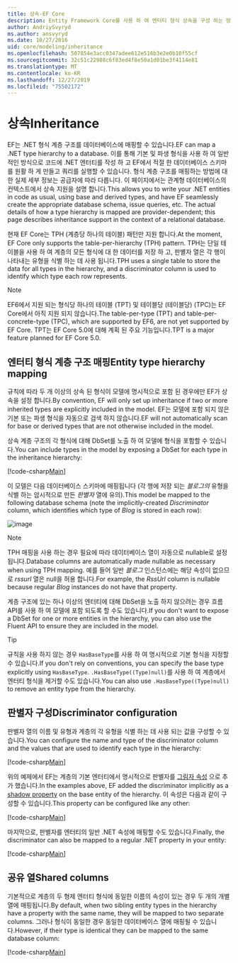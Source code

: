 ```yaml
---
title: 상속-EF Core
description: Entity Framework Core를 사용 하 여 엔터티 형식 상속을 구성 하는 방법
author: AndriySvyryd
ms.author: ansvyryd
ms.date: 10/27/2016
uid: core/modeling/inheritance
ms.openlocfilehash: 507854e3acc0347adee612e516b3e2e0b10f55cf
ms.sourcegitcommit: 32c51c22988c6f83ed4f8e50a1d01be3f4114e81
ms.translationtype: MT
ms.contentlocale: ko-KR
ms.lasthandoff: 12/27/2019
ms.locfileid: "75502172"
---
```

# <a name="inheritance"></a><span data-ttu-id="37d44-103">상속</span><span class="sxs-lookup"><span data-stu-id="37d44-103">Inheritance</span></span>

<span data-ttu-id="37d44-104">EF는 .NET 형식 계층 구조를 데이터베이스에 매핑할 수 있습니다.</span><span class="sxs-lookup"><span data-stu-id="37d44-104">EF can map a .NET type hierarchy to a database.</span></span> <span data-ttu-id="37d44-105">이를 통해 기본 및 파생 형식을 사용 하 여 일반적인 방식으로 코드에 .NET 엔터티를 작성 하 고 EF에서 적절 한 데이터베이스 스키마를 원활 하 게 만들고 쿼리를 실행할 수 있습니다. 형식 계층 구조를 매핑하는 방법에 대 한 실제 세부 정보는 공급자에 따라 다릅니다. 이 페이지에서는 관계형 데이터베이스의 컨텍스트에서 상속 지원을 설명 합니다.</span><span class="sxs-lookup"><span data-stu-id="37d44-105">This allows you to write your .NET entities in code as usual, using base and derived types, and have EF seamlessly create the appropriate database schema, issue queries, etc. The actual details of how a type hierarchy is mapped are provider-dependent; this page describes inheritance support in the context of a relational database.</span></span>

<span data-ttu-id="37d44-106">현재 EF Core는 TPH (계층당 하나의 테이블) 패턴만 지원 합니다.</span><span class="sxs-lookup"><span data-stu-id="37d44-106">At the moment, EF Core only supports the table-per-hierarchy (TPH) pattern.</span></span> <span data-ttu-id="37d44-107">TPH는 단일 테이블을 사용 하 여 계층의 모든 형식에 대 한 데이터를 저장 하 고, 판별자 열은 각 행이 나타내는 유형을 식별 하는 데 사용 됩니다.</span><span class="sxs-lookup"><span data-stu-id="37d44-107">TPH uses a single table to store the data for all types in the hierarchy, and a discriminator column is used to identify which type each row represents.</span></span>

> [!NOTE]
> <span data-ttu-id="37d44-108">EF6에서 지원 되는 형식당 하나의 테이블 (TPT) 및 테이블당 (테이블당) (TPC)는 EF Core에서 아직 지원 되지 않습니다.</span><span class="sxs-lookup"><span data-stu-id="37d44-108">The table-per-type (TPT) and table-per-concrete-type (TPC), which are supported by EF6, are not yet supported by EF Core.</span></span> <span data-ttu-id="37d44-109">TPT는 EF Core 5.0에 대해 계획 된 주요 기능입니다.</span><span class="sxs-lookup"><span data-stu-id="37d44-109">TPT is a major feature planned for EF Core 5.0.</span></span>

## <a name="entity-type-hierarchy-mapping"></a><span data-ttu-id="37d44-110">엔터티 형식 계층 구조 매핑</span><span class="sxs-lookup"><span data-stu-id="37d44-110">Entity type hierarchy mapping</span></span>

<span data-ttu-id="37d44-111">규칙에 따라 두 개 이상의 상속 된 형식이 모델에 명시적으로 포함 된 경우에만 EF가 상속을 설정 합니다.</span><span class="sxs-lookup"><span data-stu-id="37d44-111">By convention, EF will only set up inheritance if two or more inherited types are explicitly included in the model.</span></span> <span data-ttu-id="37d44-112">EF는 모델에 포함 되지 않은 기본 또는 파생 형식을 자동으로 검색 하지 않습니다.</span><span class="sxs-lookup"><span data-stu-id="37d44-112">EF will not automatically scan for base or derived types that are not otherwise included in the model.</span></span>

<span data-ttu-id="37d44-113">상속 계층 구조의 각 형식에 대해 DbSet를 노출 하 여 모델에 형식을 포함할 수 있습니다.</span><span class="sxs-lookup"><span data-stu-id="37d44-113">You can include types in the model by exposing a DbSet for each type in the inheritance hierarchy:</span></span>

[!code-csharp[Main](../../../samples/core/Modeling/Conventions/InheritanceDbSets.cs?name=InheritanceDbSets&highlight=3-4)]

<span data-ttu-id="37d44-114">이 모델은 다음 데이터베이스 스키마에 매핑됩니다 (각 행에 저장 되는 *블로그의* 유형을 식별 하는 암시적으로 만든 *판별자* 열에 유의).</span><span class="sxs-lookup"><span data-stu-id="37d44-114">This model be mapped to the following database schema (note the implicitly-created *Discriminator* column, which identifies which type of *Blog* is stored in each row):</span></span>

![image](_static/inheritance-tph-data.png)

>[!NOTE]
> <span data-ttu-id="37d44-116">TPH 매핑을 사용 하는 경우 필요에 따라 데이터베이스 열이 자동으로 nullable로 설정 됩니다.</span><span class="sxs-lookup"><span data-stu-id="37d44-116">Database columns are automatically made nullable as necessary when using TPH mapping.</span></span> <span data-ttu-id="37d44-117">예를 들어 일반 *블로그* 인스턴스에는 해당 속성이 없으므로 *rssurl* 열은 null을 허용 합니다.</span><span class="sxs-lookup"><span data-stu-id="37d44-117">For example, the *RssUrl* column is nullable because regular *Blog* instances do not have that property.</span></span>

<span data-ttu-id="37d44-118">계층 구조에 있는 하나 이상의 엔터티에 대해 DbSet을 노출 하지 않으려는 경우 흐름 API를 사용 하 여 모델에 포함 되도록 할 수도 있습니다.</span><span class="sxs-lookup"><span data-stu-id="37d44-118">If you don't want to expose a DbSet for one or more entities in the hierarchy, you can also use the Fluent API to ensure they are included in the model.</span></span>

> [!TIP]
> <span data-ttu-id="37d44-119">규칙을 사용 하지 않는 경우 `HasBaseType`를 사용 하 여 명시적으로 기본 형식을 지정할 수 있습니다.</span><span class="sxs-lookup"><span data-stu-id="37d44-119">If you don't rely on conventions, you can specify the base type explicitly using `HasBaseType`.</span></span> <span data-ttu-id="37d44-120">`.HasBaseType((Type)null)`를 사용 하 여 계층에서 엔터티 형식을 제거할 수도 있습니다.</span><span class="sxs-lookup"><span data-stu-id="37d44-120">You can also use `.HasBaseType((Type)null)` to remove an entity type from the hierarchy.</span></span>

## <a name="discriminator-configuration"></a><span data-ttu-id="37d44-121">판별자 구성</span><span class="sxs-lookup"><span data-stu-id="37d44-121">Discriminator configuration</span></span>

<span data-ttu-id="37d44-122">판별자 열의 이름 및 유형과 계층의 각 유형을 식별 하는 데 사용 되는 값을 구성할 수 있습니다.</span><span class="sxs-lookup"><span data-stu-id="37d44-122">You can configure the name and type of the discriminator column and the values that are used to identify each type in the hierarchy:</span></span>

[!code-csharp[Main](../../../samples/core/Modeling/FluentAPI/DiscriminatorConfiguration.cs?name=DiscriminatorConfiguration&highlight=4-6)]

<span data-ttu-id="37d44-123">위의 예제에서 EF는 계층의 기본 엔터티에서 명시적으로 판별자를 [그림자 속성](xref:core/modeling/shadow-properties) 으로 추가 했습니다.</span><span class="sxs-lookup"><span data-stu-id="37d44-123">In the examples above, EF added the discriminator implicitly as a [shadow property](xref:core/modeling/shadow-properties) on the base entity of the hierarchy.</span></span> <span data-ttu-id="37d44-124">이 속성은 다음과 같이 구성할 수 있습니다.</span><span class="sxs-lookup"><span data-stu-id="37d44-124">This property can be configured like any other:</span></span>

[!code-csharp[Main](../../../samples/core/Modeling/FluentAPI/DiscriminatorPropertyConfiguration.cs?name=DiscriminatorPropertyConfiguration&highlight=4-5)]

<span data-ttu-id="37d44-125">마지막으로, 판별자를 엔터티의 일반 .NET 속성에 매핑할 수도 있습니다.</span><span class="sxs-lookup"><span data-stu-id="37d44-125">Finally, the discriminator can also be mapped to a regular .NET property in your entity:</span></span>

[!code-csharp[Main](../../../samples/core/Modeling/FluentAPI/NonShadowDiscriminator.cs?name=NonShadowDiscriminator&highlight=4)]

## <a name="shared-columns"></a><span data-ttu-id="37d44-126">공유 열</span><span class="sxs-lookup"><span data-stu-id="37d44-126">Shared columns</span></span>

<span data-ttu-id="37d44-127">기본적으로 계층의 두 형제 엔터티 형식에 동일한 이름의 속성이 있는 경우 두 개의 개별 열에 매핑됩니다.</span><span class="sxs-lookup"><span data-stu-id="37d44-127">By default, when two sibling entity types in the hierarchy have a property with the same name, they will be mapped to two separate columns.</span></span> <span data-ttu-id="37d44-128">그러나 형식이 동일한 경우 동일한 데이터베이스 열에 매핑될 수 있습니다.</span><span class="sxs-lookup"><span data-stu-id="37d44-128">However, if their type is identical they can be mapped to the same database column:</span></span>

[!code-csharp[Main](../../../samples/core/Modeling/FluentAPI/SharedTPHColumns.cs?name=SharedTPHColumns&highlight=9,13)]

